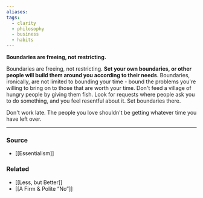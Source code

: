 ```yaml
---
aliases: 
tags:
  - clarity
  - philosophy
  - business
  - habits
---
```

**Boundaries are freeing, not restricting.**

Boundaries are freeing, not restricting. **Set your own boundaries, or other people will build them around you according to their needs**. Boundaries, ironically, are not limited to bounding your time - bound the problems you're willing to bring on to those that are worth your time. Don't feed a village of hungry people by giving them fish. Look for requests where people ask you to do something, and you feel resentful about it. Set boundaries there. 

Don't work late. The people you love shouldn't be getting whatever time you have left over.

---

### Source
- [[Essentialism]]

### Related
- [[Less, but Better]]
- [[A Firm & Polite “No”]]